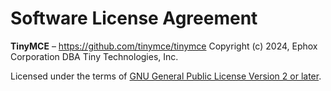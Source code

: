 # Software License Agreement

**TinyMCE** – [<https://github.com/tinymce/tinymce>](https://github.com/tinymce/tinymce)
Copyright (c) 2024, Ephox Corporation DBA Tiny Technologies, Inc.

Licensed under the terms of [GNU General Public License Version 2 or later](https://www.gnu.org/licenses/gpl.html).
